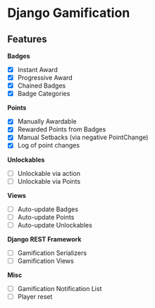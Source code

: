# Django Gamification
## Features

**Badges**
- [x] Instant Award
- [x] Progressive Award
- [x] Chained Badges
- [x] Badge Categories

**Points**
- [x] Manually Awardable
- [x] Rewarded Points from Badges
- [x] Manual Setbacks (via negative PointChange)
- [x] Log of point changes

**Unlockables**
- [ ] Unlockable via action
- [ ] Unlockable via Points

**Views**
- [ ] Auto-update Badges
- [ ] Auto-update Points
- [ ] Auto-update Unlockables

**Django REST Framework**
- [ ] Gamification Serializers
- [ ] Gamification Views

**Misc**
- [ ] Gamification Notification List
- [ ] Player reset
